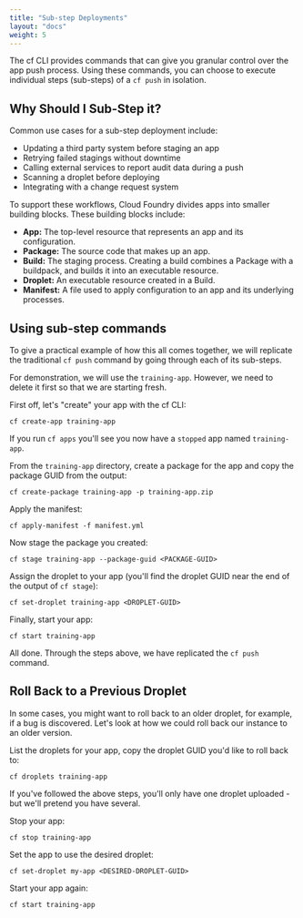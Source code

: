 ```yaml
---
title: "Sub-step Deployments"
layout: "docs"
weight: 5
---
```


The cf CLI provides commands that can give you granular control over the app push process. Using these commands, you can choose to execute individual steps (sub-steps) of a `cf push` in isolation.

## Why Should I Sub-Step it?
Common use cases for a sub-step deployment include:
* Updating a third party system before staging an app
* Retrying failed stagings without downtime
* Calling external services to report audit data during a push
* Scanning a droplet before deploying
* Integrating with a change request system

To support these workflows, Cloud Foundry divides apps into smaller building blocks. These building blocks include:

* **App:** The top-level resource that represents an app and its configuration.
* **Package:** The source code that makes up an app.
* **Build:** The staging process. Creating a build combines a Package with a buildpack, and builds it into an executable resource.
* **Droplet:** An executable resource created in a Build.
* **Manifest:** A file used to apply configuration to an app and its underlying processes.

## Using sub-step commands

To give a practical example of how this all comes together, we will replicate the traditional `cf push` command by going through each of its sub-steps.

For demonstration, we will use the `training-app`. However, we need to delete it first so that we are starting fresh.

First off, let's "create" your app with the cf CLI:
```
cf create-app training-app
```

If you run `cf apps` you'll see you now have a `stopped` app named `training-app`. 

From the `training-app` directory, create a package for the app and copy the package GUID from the output:
```
cf create-package training-app -p training-app.zip
```

Apply the manifest:
```
cf apply-manifest -f manifest.yml
```

Now stage the package you created:
```
cf stage training-app --package-guid <PACKAGE-GUID>
```

Assign the droplet to your app (you'll find the droplet GUID near the end of the output of `cf stage`):
```
cf set-droplet training-app <DROPLET-GUID>
```


Finally, start your app:
```
cf start training-app
```

All done. Through the steps above, we have replicated the `cf push` command.

## Roll Back to a Previous Droplet
In some cases, you might want to roll back to an older droplet, for example, if a bug is discovered. Let's look at how we could roll back our  instance to an older version.

List the droplets for your app, copy the droplet GUID you'd like to roll back to:
```
cf droplets training-app
```

If you've followed the above steps, you'll only have one droplet uploaded - but we'll pretend you have several.

Stop your app:
```
cf stop training-app
```

Set the app to use the desired droplet:
```
cf set-droplet my-app <DESIRED-DROPLET-GUID>
```

Start your app again:
```
cf start training-app
```

